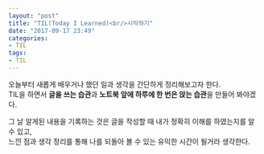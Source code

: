 ```yaml
---
layout: "post"
title: "TIL(Today I Learned)<br/>시작하기"
date: "2017-09-17 23:49"
categories:
- TIL
tags:
- TIL
---
```


오늘부터 새롭게 배우거나 했던 일과 생각을 간단하게 정리해보고자 한다. <br/>
TIL을 하면서 **글을 쓰는 습관**과 **노트북 앞에 하루에 한 번은 앉는 습관**을 만들어 봐야겠다.<br/>

그 날 알게된 내용을 기록하는 것은 글을 작성할 때 내가 정확히 이해를 하였는지를 알 수 있고, <br/>
느낀 점과 생각 정리를 통해 나를 되돌아 볼 수 있는 유익한 시간이 될거라 생각한다.
